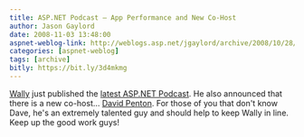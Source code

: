 ```yaml
---
title: ASP.NET Podcast – App Performance and New Co-Host
author: Jason Gaylord
date: 2008-11-03 13:48:00
aspnet-weblog-link: http://weblogs.asp.net/jgaylord/archive/2008/10/28/coderush-xpress-for-free.aspx
categories: [aspnet-weblog]
tags: [archive]
bitly: https://bit.ly/3d4mkmg
---
```


[Wally](http://www.morewally.com/) just published the [latest ASP.NET Podcast](http://aspnetpodcast.com/CS11/blogs/asp.net_podcast/archive/2008/11/03/asp-net-podcast-show-126-application-performance-and-notatpdc.aspx). He also announced that there is a new co-host… [David Penton](http://www.pentonizer.com/). For those of you that don't know Dave, he's an extremely talented guy and should help to keep Wally in line. Keep up the good work guys!